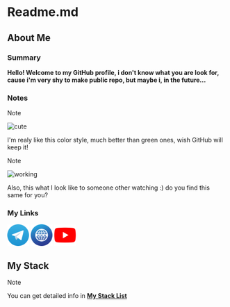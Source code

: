 # Readme.md

## About Me

### Summary

<b style="text-align: center"> Hello! Welcome to my GitHub profile, 
 i don't know what you are look for, 
 cause i'm very shy to make public repo, 
 but maybe i, in the future...
</b>

### Notes

> [!NOTE]
>
> ![cute](https://github.com/jerezoff/jerezoff/assets/44382024/52da8da1-8e12-4c04-a05f-c91bcc0c122a)
>
> I'm realy like this color style, much better than green ones, wish GitHub will keep it!

> [!NOTE]
> 
> ![working](https://github.com/jerezoff/jerezoff/assets/44382024/6368afd0-7d21-4cd6-8761-e65527816fc9)
> 
> Also, this what I look like to someone other watching :) do you find this same for you?

### My Links

[<img src="./media/telegram.svg" width="50" height="auto" alt="Telegram">](https://t.me/osintflexer/)
[<img src="./media/www.svg" width="50" height="auto" alt="Site">](https://jerezoff.github.io/)
[<img src="./media/yt.svg" width="50" height="auto" alt="Site">](https://www.youtube.com/@jerezoff)


## My Stack

> [!NOTE]
> You can get detailed info in [**My Stack List**](https://github.com/stars/jerezoff/lists/my-stack)


## 